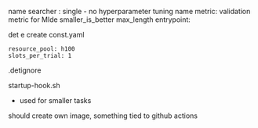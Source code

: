 name
searcher : single - no hyperparameter tuning
	name
	metric: validation metric for Mlde 
smaller_is_better
max_length 
entrypoint: 



det  e create const.yaml

```
resource_pool: h100
slots_per_trial: 1
```

.detignore

startup-hook.sh
- used for smaller tasks

should create own image, something tied to github actions

